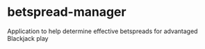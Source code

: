 # betspread-manager
Application to help determine effective betspreads for advantaged Blackjack play


